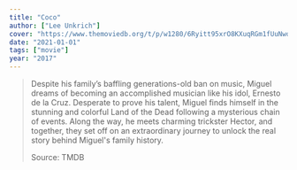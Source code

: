 ```yaml
---
title: "Coco"
author: ["Lee Unkrich"]
cover: "https://www.themoviedb.org/t/p/w1280/6Ryitt95xrO8KXuqRGm1fUuNwqF.jpg"
date: "2021-01-01"
tags: ["movie"]
year: "2017"
---
```


> Despite his family’s baffling generations-old ban on music, Miguel dreams of becoming an accomplished musician like his idol, Ernesto de la Cruz. Desperate to prove his talent, Miguel finds himself in the stunning and colorful Land of the Dead following a mysterious chain of events. Along the way, he meets charming trickster Hector, and together, they set off on an extraordinary journey to unlock the real story behind Miguel's family history.
>
> Source: TMDB
